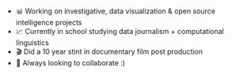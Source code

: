 - 📊 Working on investigative, data visualization & open source intelligence projects
- 📈 Currently in school studying data journalism + computational linguistics
- 🎬 Did a 10 year stint in documentary film post production
- 👾 Always looking to collaborate :)

